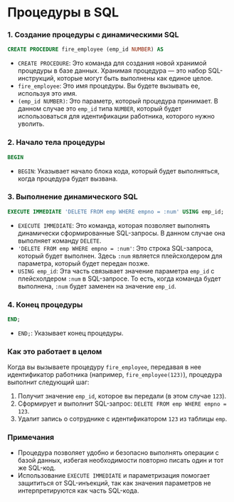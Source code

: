 # Процедуры в SQL

### 1. Создание процедуры с динамическими SQL

```sql
CREATE PROCEDURE fire_employee (emp_id NUMBER) AS 
```

- `CREATE PROCEDURE`: Это команда для создания новой хранимой процедуры в базе данных. 
  Хранимая процедура — это набор SQL-инструкций, которые могут быть выполнены как единое целое.
- `fire_employee`: Это имя процедуры. Вы будете вызывать ее, используя это имя.
- `(emp_id NUMBER)`: Это параметр, который процедура принимает. В данном случае это `emp_id` 
  типа `NUMBER`, который будет использоваться для идентификации работника, которого нужно уволить.

### 2. Начало тела процедуры

```sql
BEGIN 
```

- `BEGIN`: Указывает начало блока кода, который будет выполняться, когда процедура будет вызвана.

### 3. Выполнение динамического SQL

```sql
EXECUTE IMMEDIATE 'DELETE FROM emp WHERE empno = :num' USING emp_id; 
```

- `EXECUTE IMMEDIATE`: Это команда, которая позволяет выполнять динамически сформированные 
  SQL-запросы. В данном случае она выполняет команду `DELETE`.
- `'DELETE FROM emp WHERE empno = :num'`: Это строка SQL-запроса, который будет выполнен. 
  Здесь `:num` является плейсхолдером для параметра, который будет передан позже.
- `USING emp_id`: Эта часть связывает значение параметра `emp_id` с плейсхолдером `:num` 
  в SQL-запросе. То есть, когда команда будет выполнена, `:num` будет заменен на значение `emp_id`.

### 4. Конец процедуры

```sql
END;
```

- `END;`: Указывает конец процедуры.

### Как это работает в целом

Когда вы вызываете процедуру `fire_employee`, передавая в нее идентификатор работника (например, 
`fire_employee(123)`), процедура выполнит следующий шаг:

1. Получит значение `emp_id`, которое вы передали (в этом случае `123`).
2. Сформирует и выполнит SQL-запрос: `DELETE FROM emp WHERE empno = 123`.
3. Удалит запись о сотруднике с идентификатором `123` из таблицы `emp`.

### Примечания

- Процедура позволяет удобно и безопасно выполнять операции с базой данных, избегая необходимости 
  повторно писать один и тот же SQL-код.
- Использование `EXECUTE IMMEDIATE` и параметризация помогает защититься от SQL-инъекций, так как 
  значения параметров не интерпретируются как часть SQL-кода.